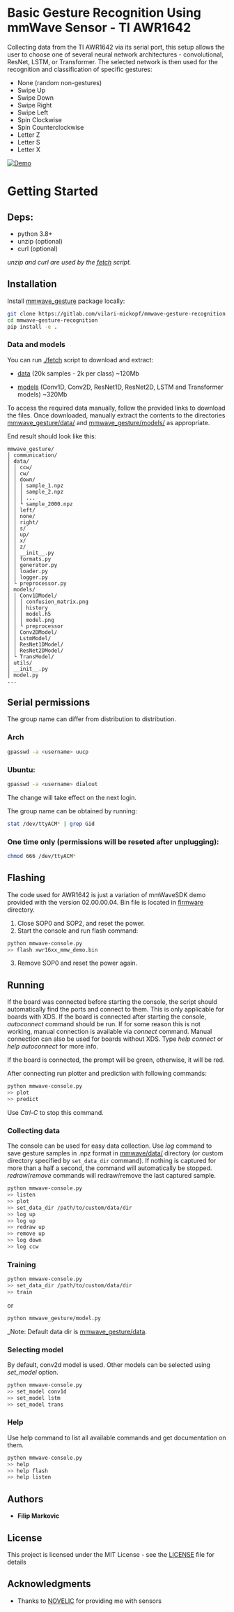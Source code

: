 # Basic Gesture Recognition Using mmWave Sensor - TI AWR1642

Collecting data from the TI AWR1642 via its serial port, this setup allows the user to choose one of several neural network architectures - convolutional, ResNet, LSTM, or Transformer.
The selected network is then used for the recognition and classification of specific gestures:
- None (random non-gestures)
- Swipe Up
- Swipe Down
- Swipe Right
- Swipe Left
- Spin Clockwise
- Spin Counterclockwise
- Letter Z
- Letter S
- Letter X

[![Demo](https://i.imgur.com/QJKJhld.png)](https://drive.google.com/file/d/1CCb8JBcAVc_qRKH24a_IKks0S9raUnme/view?usp=sharing)


# Getting Started

## Deps:
- python 3.8+
- unzip (optional)
- curl (optional)

_unzip and curl are used by the [fetch](./fetch) script._


## Installation

Install [mmwave_gesture](./mmwave_gesture/) package locally:

```bash
git clone https://gitlab.com/vilari-mickopf/mmwave-gesture-recognition.git
cd mmwave-gesture-recognition
pip install -e .
```

### Data and models
You can run [./fetch](./fetch) script to download and extract:

- [data](https://www.dropbox.com/scl/fi/y431rn0eauy2qkiz0y0g2/data.zip?rlkey=punhs9iquojldn6ug2owgnkbv&dl=0) (20k samples - 2k per class) ~120Mb

- [models](https://www.dropbox.com/scl/fi/ni8ioomcqzjvocfj9gx1j/models.zip?rlkey=pf0g7tpi20zn3idowptw9y9fe&dl=0) (Conv1D, Conv2D, ResNet1D, ResNet2D, LSTM and Transformer models) ~320Mb

To access the required data manually, follow the provided links to download the files.
Once downloaded, manually extract the contents to the directories [mmwave_gesture/data/](mmwave_gesture/data/) and [mmwave_gesture/models/](mmwave_gesture/models/) as appropriate.

End result should look like this:
```
mmwave_gesture/
│ communication/
│ data/
│ │ ccw/
│ │ cw/
│ │ down/
│ │ │ sample_1.npz
│ │ │ sample_2.npz
│ │ │ ...
│ │ └ sample_2000.npz
│ │ left/
│ │ none/
│ │ right/
│ │ s/
│ │ up/
│ │ x/
│ │ z/
│ │ __init__.py
│ │ formats.py
│ │ generator.py
│ │ loader.py
│ │ logger.py
│ └ preprocessor.py
│ models/
│ │ Conv1DModel/
│ │ │ confusion_matrix.png
│ │ │ history
│ │ │ model.h5
│ │ │ model.png
│ │ └ preprocessor
│ │ Conv2DModel/
│ │ LstmModel/
│ │ ResNet1DModel/
│ │ ResNet2DModel/
│ └ TransModel/
│ utils/
│ __init__.py
│ model.py
...
```

## Serial permissions

The group name can differ from distribution to distribution.


### Arch

```bash
gpasswd -a <username> uucp
```

### Ubuntu:

```bash
gpasswd -a <username> dialout
```

The change will take effect on the next login.

The group name can be obtained by running:

```bash
stat /dev/ttyACM* | grep Gid
```

### One time only (permissions will be reseted after unplugging):

```bash
chmod 666 /dev/ttyACM*
```

## Flashing

The code used for AWR1642 is just a variation of mmWaveSDK demo provided with
the version 02.00.00.04. Bin file is located in [firmware](./firmware/) directory.

1. Close SOP0 and SOP2, and reset the power.
2. Start the console and run flash command:
```bash
python mmwave-console.py
>> flash xwr16xx_mmw_demo.bin
```
3. Remove SOP0 and reset the power again.


## Running

If the board was connected before starting the console, the script should automatically find the ports and connect to them. This is only applicable for boards with XDS. If the board is connected after starting the console, _autoconnect_ command should be run. If for some reason this is not working, manual connection is available via _connect_ command. Manual connection can also be used for boards without XDS. Type _help connect_ or _help autoconnect_ for more info.

If the board is connected, the prompt will be green, otherwise, it will be red.

After connecting run plotter and prediction with following commands:

```bash
python mmwave-console.py
>> plot
>> predict
```

Use _Ctrl-C_ to stop this command.


### Collecting data

The console can be used for easy data collection. Use _log_ command to save gesture samples in .npz format in [mmwave/data/](./mmwave/data/) directory (or custom directory specified by `set_data_dir` command). If nothing is captured for more than a half a second, the command will automatically be stopped. _redraw_/_remove_ commands will redraw/remove the last captured sample.

```bash
python mmwave-console.py
>> listen
>> plot
>> set_data_dir /path/to/custom/data/dir
>> log up
>> log up
>> redraw up
>> remove up
>> log down
>> log ccw
```

### Training

```bash
python mmwave-console.py
>> set_data_dir /path/to/custom/data/dir
>> train
```

or

```bash
python mmwave_gesture/model.py
```

_Note: Default data dir is [mmwave_gesture/data](mmwave_gesture/data).

### Selecting model
By default, conv2d model is used. Other models can be selected using _set_model_ option.
```bash
python mmwave-console.py
>> set_model conv1d
>> set_model lstm
>> set_model trans
```

### Help

Use help command to list all available commands and get documentation on them.

```bash
python mmwave-console.py
>> help
>> help flash
>> help listen
```

## Authors

* **Filip Markovic**

## License

This project is licensed under the MIT License - see the [LICENSE](./LICENSE) file for details

## Acknowledgments

* Thanks to [NOVELIC](https://www.novelic.com/) for providing me with sensors
